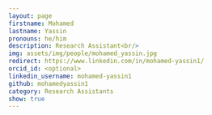 ```yaml
---
layout: page
firstname: Mohamed
lastname: Yassin
pronouns: he/him
description: Research Assistant<br/>
img: assets/img/people/mohamed_yassin.jpg
redirect: https://www.linkedin.com/in/mohamed-yassin1/
orcid_id: <optional>
linkedin_username: mohamed-yassin1
github: mohamedyassin1
category: Research Assistants
show: true
---
```

